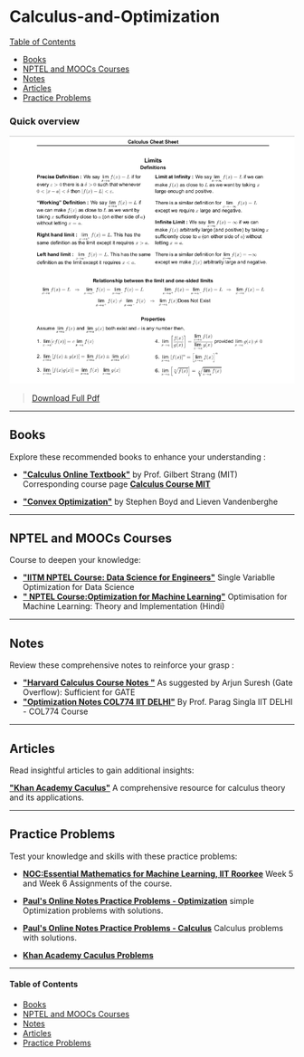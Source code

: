 # Calculus-and-Optimization

[Table of Contents](#table-of-contents)  
* [Books](#books)  
* [NPTEL and MOOCs Courses](#course)  
* [Notes](#notes)  
* [Articles](#articles)  
* [Practice Problems](#practice-problems)


### Quick overview

[<img src="Data/Calculus-and-Optimization/Calculus.png">](Data/Calculus-and-Optimization/calculus_cheat_sheet_all.pdf)
>[Download Full Pdf](Data/Calculus-and-Optimization/calculus_cheat_sheet_all.pdf)

---

## <a name="books"></a>Books

Explore these recommended books to enhance your understanding :

<!--
- [**"All of Statistics: A Concise Course in Statistical Inference"**](https://egrcc.github.io/docs/math/all-of-statistics.pdf) by  Larry Wasserman 
  A comprehensive resource for statistical theory and its applications.
-->
- [**"Calculus Online Textbook"**](https://ocw.mit.edu/ans7870/resources/Strang/Edited/Calculus/Calculus.pdf) by  Prof. Gilbert Strang (MIT)
Corresponding course page [**Calculus Course MIT**](https://ocw.mit.edu/courses/res-18-001-calculus-online-textbook-spring-2005/pages/textbook/)

- [**"Convex Optimization"**](https://web.stanford.edu/~boyd/cvxbook/) by Stephen Boyd and Lieven Vandenberghe
  
---

## <a name="course"></a>NPTEL and MOOCs Courses

Course to deepen your knowledge:

- [**"IITM NPTEL Course: Data Science for Engineers"**](https://www.youtube.com/watch?v=LpamajnMpZY&ab_channel=NPTEL-NOCIITM)  Single Variablle Optimization for Data Science
- [**" NPTEL Course:Optimization for Machine Learning"**](https://www.youtube.com/playlist?list=PLyqSpQzTE6M-pmLzCoMu_ANU6atEFyyJl) Optimisation for Machine Learning: Theory and Implementation (Hindi)


---

## <a name="notes"></a>Notes

Review these comprehensive notes to reinforce your grasp :



- [**"Harvard Calculus Course Notes "**](https://people.math.harvard.edu/~knill/teaching/math1a_2012/handouts.html)  As suggested by Arjun Suresh (Gate Overflow): Sufficient for GATE
- [**"Optimization Notes COL774 IIT DELHI"**](https://www.cse.iitd.ac.in/~parags/teaching/col774/review/convex-1.pdf) By Prof. Parag Singla IIT DELHI - COL774 Course


---

## <a name="articles"></a>Articles

Read insightful articles to gain additional insights:

[**"Khan Academy Caculus"**](https://www.khanacademy.org/math/calculus-all-old) 
  A comprehensive resource for calculus theory and its applications.
  
---

## <a name="practice-problems"></a>Practice Problems

Test your knowledge and skills with these practice problems:

- [**NOC:Essential Mathematics for Machine Learning, IIT Roorkee**](https://archive.nptel.ac.in/content/storage2/courses/downloads_new/111107137/noc20_ma35_assignment_Week_5.pdf) Week 5 and Week 6 Assignments of the course.

- [**Paul's Online Notes Practice Problems - Optimization**](https://tutorial.math.lamar.edu/problems/calci/optimization.aspx) simple Optimization problems with solutions.
- [**Paul's Online Notes Practice Problems - Calculus**](https://tutorial.math.lamar.edu/Problems/CalcI/CalcI.aspx) Calculus problems with solutions.
- [**Khan Academy Caculus Problems**](https://www.khanacademy.org/math/ap-calculus-ab)
---

#### <a name="table-of-contents"></a>Table of Contents

* [Books](#books)  
* [NPTEL and MOOCs Courses](#course)  
* [Notes](#notes)  
* [Articles](#articles)  
* [Practice Problems](#practice-problems)


